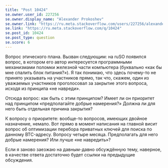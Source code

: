 ```yaml
---
title: "Post 10424"
se.owner.user_id: 227256
se.owner.display_name: "Alexander Prokoshev"
se.owner.link: "https://ru.meta.stackoverflow.com/users/227256/alexander-prokoshev"
se.link: "https://ru.meta.stackoverflow.com/q/10424"
se.post_id: 10424
se.post_type: question
se.score: 6
---
```

<p>Вопрос этического плана. Вызван следующим: на ruSO появился вопрос, в котором его автор интересуется программными механизмами поломки железной части компьютера (буквально «как бы мне спалить блок питания?»). Я так понимаю, что здесь почему-то не принято указывать на участников прямо, так что, скажем, один из уважаемых участников проголосовал за закрытие этого вопроса, исходя из принципа «не навреди».</p>

<p>Отсюда вопрос: как быть с этим принципом? Имеет ли он приоритет над принципом «предполагайте добрые намерения?» Должна ли для него быть отдельная причина закрытия?</p>

<p>К вопросу о приоритете: вообще-то вопросов, имеющих двойное назначение, немало. Вот прямо в момент написания на главной висит вопрос об оптимизации перебора приватных ключей для поиска по данному BTC-адресу. Вопросу четыре месяца. Предполагать для него добрые намерения? Или лучше «не навредить»?</p>

<p>Если я заново заезжаю на давным-давно обсуждённую тему, наверное, в качестве ответа достаточно будет ссылки на предыдущие обсуждения.</p>
